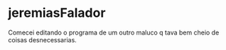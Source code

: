 # jeremiasFalador

Comecei editando o programa de um outro maluco q tava bem cheio de coisas desnecessarias.
